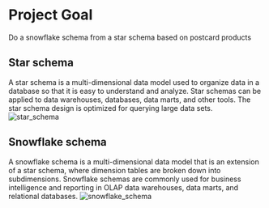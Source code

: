 # Project Goal
Do a snowflake schema from a star schema based on postcard products


## Star schema
A star schema is a multi-dimensional data model used to organize data in a database so that it is easy to understand and analyze. 
Star schemas can be applied to data warehouses, databases, data marts, and other tools. 
The star schema design is optimized for querying large data sets.
![star_schema](https://www.databricks.com/wp-content/uploads/2022/04/star-schema-erd.png)




## Snowflake schema
A snowflake schema is a multi-dimensional data model that is an extension of a star schema, where dimension tables are broken down into subdimensions. 
Snowflake schemas are commonly used for business intelligence and reporting in OLAP data warehouses, data marts, and relational databases.
![snowflake_schema](https://www.databricks.com/wp-content/uploads/2022/04/star-schema-erd.png)
